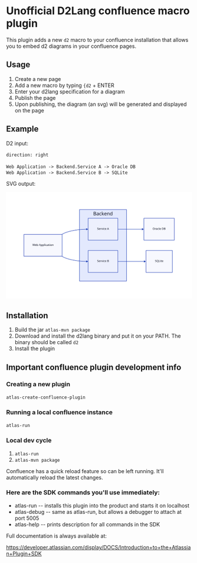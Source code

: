 # Unofficial D2Lang confluence macro plugin

This plugin adds a new `d2` macro to your confluence installation that allows you to embed d2 diagrams in your confluence pages.

## Usage

1. Create a new page
2. Add a new macro by typing `{d2` + ENTER
3. Enter your d2lang specification for a diagram
4. Publish the page
5. Upon publishing, the diagram (an svg) will be generated and displayed on the page

## Example

D2 input:

```
direction: right

Web Application -> Backend.Service A -> Oracle DB
Web Application -> Backend.Service B -> SQLite
```

SVG output:

![Example diagram](./example.svg)

## Installation

1. Build the jar `atlas-mvn package`
2. Download and install the d2lang binary and put it on your PATH. The binary should be called `d2`
3. Install the plugin

## Important confluence plugin development info

### Creating a new plugin

`atlas-create-confluence-plugin`

### Running a local confluence instance

`atlas-run`

### Local dev cycle

1. `atlas-run`
2. `atlas-mvn package`

Confluence has a quick reload feature so can be left running. It'll automatically reload the latest changes.

### Here are the SDK commands you'll use immediately:

* atlas-run   -- installs this plugin into the product and starts it on localhost
* atlas-debug -- same as atlas-run, but allows a debugger to attach at port 5005
* atlas-help  -- prints description for all commands in the SDK

Full documentation is always available at:

https://developer.atlassian.com/display/DOCS/Introduction+to+the+Atlassian+Plugin+SDK

